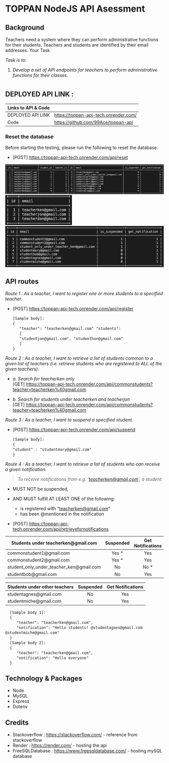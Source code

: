 # **TOPPAN NodeJS API Asessment**

## Background

Teachers need a system where they can perform administrative functions for their students. Teachers and students are identified by their email addresses.
Your Task

_Task is to:_

1. _Develop a set of API endpoints for teachers to perform administrative functions for their classes._

#

## **DEPLOYED API LINK** :

| Links to API & Code |                                       |
| ------------------- | ------------------------------------- |
| DEPLOYED API LINK   | https://toppan-api-tech.onrender.com/ |
| Code                | https://github.com/99Ace/toppan-api   |

### **Reset the database**

Before starting the testing, please run the following to reset the database.

- [POST] https://toppan-api-tech.onrender.com/api/reset

![Default table](images/summary_table.png)
![Teachers table](images/teachers.png)
![Students table](images/students.png)

## **API routes**

_Route 1 : As a teacher, I want to register one or more students to a specified teacher._

- [POST] https://toppan-api-tech.onrender.com/api/register

      [Sample body]:
      {
         "teacher": "teacherken@gmail.com" "students":
         [
         "studentjon@gmail.com", "studenthon@gmail.com"
         ]
      }

_Route 2 : As a teacher, I want to retrieve a list of students common to a given list of teachers (i.e. retrieve students who are registered to ALL of the given teachers)._

- _a. Search for teacherken only_\
  [GET] https://toppan-api-tech.onrender.com/api/commonstudents?teacher=teacherken%40gmail.com

- _b. Search for students under teacherken and teacherjon_\
  [GET] https://toppan-api-tech.onrender.com/api/commonstudents?teacher=teacherken%40gmail.com

_Route 3 : As a teacher, I want to suspend a specified student._

- [POST] https://toppan-api-tech.onrender.com/api/suspend

      [Sample body]:
      {
      "student" : "studentmary@gmail.com"
      }

_Route 4 : As a teacher, I want to retrieve a list of students who can receive a given notification._

> _To receive notifications from e.g. 'teacherken@gmail.com', a student:_

- MUST NOT be suspended,
- AND MUST fulfill AT LEAST ONE of the following:

  - is registered with “teacherken@gmail.com"
  - has been @mentioned in the notification

<!-- <br> -->

- [POST] https://toppan-api-tech.onrender.com/api/retrievefornotifications

| Students under teacherken<!-- -->@gmail.com      | Suspended | Get Notifications |
| ------------------------------------------------ | :-------: | :---------------: |
| commonstudent1<!-- -->@gmail.com                 |  Yes \*   |        Yes        |
| commonstudent2<!-- -->@gmail.com                 |  Yes \*   |        Yes        |
| student_only_under_teacher_ken<!-- -->@gmail.com |    No     |       No \*       |
| studentbob<!-- -->@gmail.com                     |    No     |        Yes        |

| Students under other teachers  | Suspended | Get Notifications |
| ------------------------------ | :-------: | :---------------: |
| studentagnes<!-- -->@gmail.com |    No     |        Yes        |
| studentmiche<!-- -->@gmail.com |    No     |        Yes        |

      [Sample body 1]:
      {
         "teacher": "teacherken@gmail.com",
         "notification": "Hello students! @studentagnes@gmail.com @studentmiche@gmail.com"
      }
      [Sample body 2]:
      {
         "teacher": "teacherken@gmail.com",
         "notification": "Hello everyone"
      }

## **Technology & Packages**

- Node
- MySQL
- Express
- Dotenv

## **Credits**

- Stackoverflow : https://stackoverflow.com/ - reference from stackoverflow
- Render : https://render.com/ - hosting the api
- FreeSQLDatabase : https://www.freesqldatabase.com/ - hosting mySQL database

